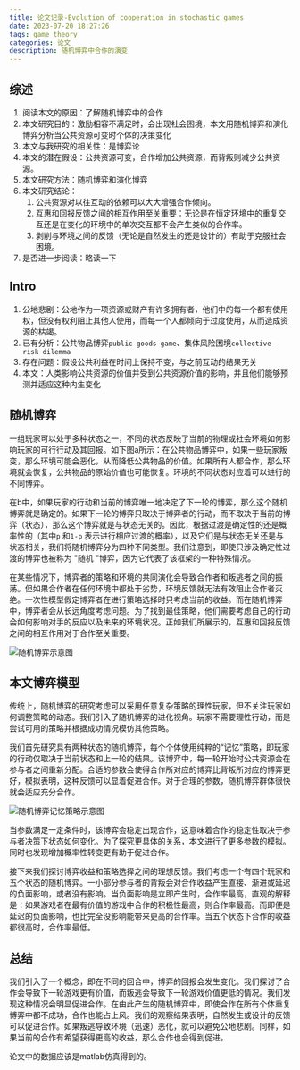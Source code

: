 ```yaml
---
title: 论文记录-Evolution of cooperation in stochastic games
date: 2023-07-20 18:27:26
tags: game theory
categories: 论文
description: 随机博弈中合作的演变
---
```

## 综述
1. 阅读本文的原因：了解随机博弈中的合作
2. 本文研究目的：激励相容不满足时，会出现社会困境，本文用随机博弈和演化博弈分析当公共资源可变时个体的决策变化
3. 本文与我研究的相关性：是博弈论
4. 本文的潜在假设：公共资源可变，合作增加公共资源，而背叛则减少公共资源。
5. 本文研究方法：随机博弈和演化博弈
6. 本文研究结论：
	1. 公共资源对以往互动的依赖可以大大增强合作倾向。
	2. 互惠和回报反馈之间的相互作用至关重要：无论是在恒定环境中的重复交互还是在变化的环境中的单次交互都不会产生类似的合作率。
	3. 剥削与环境之间的反馈（无论是自然发生的还是设计的）有助于克服社会困境。
7. 是否进一步阅读：略读一下

## Intro
1. 公地悲剧：公地作为一项资源或财产有许多拥有者，他们中的每一个都有使用权，但没有权利阻止其他人使用，而每一个人都倾向于过度使用，从而造成资源的枯竭。
2. 已有分析：公共物品博弈`public goods game`、集体风险困境`collective-risk dilemma`
3. 存在问题：假设公共利益在时间上保持不变，与之前互动的结果无关
4. 本文：人类影响公共资源的价值并受到公共资源价值的影响，并且他们能够预测并适应这种内生变化

## 随机博弈
一组玩家可以处于多种状态之一，不同的状态反映了当前的物理或社会环境如何影响玩家的可行行动及其回报。如下图a所示：在公共物品博弈中，如果一些玩家叛变，那么环境可能会恶化，从而降低公共物品的价值。如果所有人都合作，那么环境就会恢复，公共物品的原始价值也可能恢复。环境的不同状态对应着可以进行的不同博弈。

在b中，如果玩家的行动和当前的博弈唯一地决定了下一轮的博弈，那么这个随机博弈就是确定的。如果下一轮的博弈只取决于博弈者的行动，而不取决于当前的博弈（状态），那么这个博弈就是与状态无关的。因此，根据过渡是确定性的还是概率性的（其中`p` 和`1-p` 表示进行相应过渡的概率），以及它们是与状态无关还是与状态相关，我们将随机博弈分为四种不同类型。我们注意到，即使只涉及确定性过渡的博弈也被称为 "随机 "博弈，因为它代表了该框架的一种特殊情况。

在某些情况下，博弈者的策略和环境的共同演化会导致合作者和叛逃者之间的振荡。但如果合作者在任何环境中都处于劣势，环境反馈就无法有效阻止合作者灭绝。一次性模型假定博弈者在进行策略选择时只考虑当前的收益。而在随机博弈中，博弈者会从长远角度考虑问题。为了找到最佳策略，他们需要考虑自己的行动会如何影响对手的反应以及未来的环境状况。正如我们所展示的，互惠和回报反馈之间的相互作用对于合作至关重要。

![随机博弈示意图](https://github.com/likun1208/image/blob/master/ECSG-1.png?raw=true)

## 本文博弈模型
传统上，随机博弈的研究考虑可以采用任意复杂策略的理性玩家，但不关注玩家如何调整策略的动态。我们引入了随机博弈的进化视角。玩家不需要理性行动，而是尝试可用的策略并根据成功情况模仿其他策略。

我们首先研究具有两种状态的随机博弈，每个个体使用纯粹的“记忆”策略，即玩家的行动仅取决于当前状态和上一轮的结果。该博弈中，每一轮开始时公共资源会在参与者之间重新分配。合适的参数会使得合作所对应的博弈比背叛所对应的博弈更好，模拟表明，这种反馈可以显着促进合作。对于合理的参数，随机博弈群体很快就会适应充分合作。

![随机博弈记忆策略示意图](https://github.com/likun1208/image/blob/master/ECSG-2.png?raw=true)

当参数满足一定条件时，该博弈会稳定出现合作，这意味着合作的稳定性取决于参与者决策下状态如何变化。为了探究更具体的关系，本文进行了更多参数的模拟。同时也发现增加概率性转变更有助于促进合作。

接下来我们探讨博弈收益和策略选择之间的理想反馈。我们考虑一个有四个玩家和五个状态的随机博弈。一小部分参与者的背叛会对合作收益产生直接、渐进或延迟的负面影响，或者没有影响。当负面影响是立即产生时，合作率最高，直观的解释是：如果游戏者在最有价值的游戏中合作的积极性最高，则合作率最高。而即便是延迟的负面影响，也比完全没影响能带来更高的合作率。当五个状态下合作的收益都很高时，合作率最低。

## 总结
我们引入了一个概念，即在不同的回合中，博弈的回报会发生变化。我们探讨了合作会导致下一轮游戏更有价值，而叛逃会导致下一轮游戏价值更低的情况。我们发现这种情况会明显促进合作。在由此产生的随机博弈中，即使合作在所有个体重复博弈中都不成功，合作也能占上风。我们的观察结果表明，自然发生或设计的反馈可以促进合作。如果叛逃导致环境（迅速）恶化，就可以避免公地悲剧。同样，如果当前的合作有希望获得更高的收益，那么合作也会得到促进。

论文中的数据应该是matlab仿真得到的。